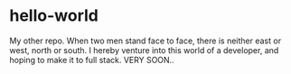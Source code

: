 # hello-world
My other repo.
When two men stand face to face, there is neither east or west, north or south. I hereby venture into this world of a developer, and hoping to make it to full stack. VERY SOON..
